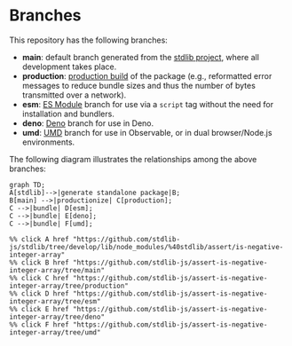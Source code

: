 <!--

@license Apache-2.0

Copyright (c) 2022 The Stdlib Authors.

Licensed under the Apache License, Version 2.0 (the "License");
you may not use this file except in compliance with the License.
You may obtain a copy of the License at

    http://www.apache.org/licenses/LICENSE-2.0

Unless required by applicable law or agreed to in writing, software
distributed under the License is distributed on an "AS IS" BASIS,
WITHOUT WARRANTIES OR CONDITIONS OF ANY KIND, either express or implied.
See the License for the specific language governing permissions and
limitations under the License.

-->

# Branches

This repository has the following branches:

-   **main**: default branch generated from the [stdlib project][stdlib-url], where all development takes place.
-   **production**: [production build][production-url] of the package (e.g., reformatted error messages to reduce bundle sizes and thus the number of bytes transmitted over a network).
-   **esm**: [ES Module][esm-url] branch for use via a `script` tag without the need for installation and bundlers.
-   **deno**: [Deno][deno-url] branch for use in Deno.
-   **umd**: [UMD][umd-url] branch for use in Observable, or in dual browser/Node.js environments.

The following diagram illustrates the relationships among the above branches:

```mermaid
graph TD;
A[stdlib]-->|generate standalone package|B;
B[main] -->|productionize| C[production];
C -->|bundle| D[esm];
C -->|bundle| E[deno];
C -->|bundle| F[umd];

%% click A href "https://github.com/stdlib-js/stdlib/tree/develop/lib/node_modules/%40stdlib/assert/is-negative-integer-array"
%% click B href "https://github.com/stdlib-js/assert-is-negative-integer-array/tree/main"
%% click C href "https://github.com/stdlib-js/assert-is-negative-integer-array/tree/production"
%% click D href "https://github.com/stdlib-js/assert-is-negative-integer-array/tree/esm"
%% click E href "https://github.com/stdlib-js/assert-is-negative-integer-array/tree/deno"
%% click F href "https://github.com/stdlib-js/assert-is-negative-integer-array/tree/umd"
```

[stdlib-url]: https://github.com/stdlib-js/stdlib/tree/develop/lib/node_modules/%40stdlib/assert/is-negative-integer-array
[production-url]: https://github.com/stdlib-js/assert-is-negative-integer-array/tree/production
[deno-url]: https://github.com/stdlib-js/assert-is-negative-integer-array/tree/deno
[umd-url]: https://github.com/stdlib-js/assert-is-negative-integer-array/tree/umd
[esm-url]: https://github.com/stdlib-js/assert-is-negative-integer-array/tree/esm